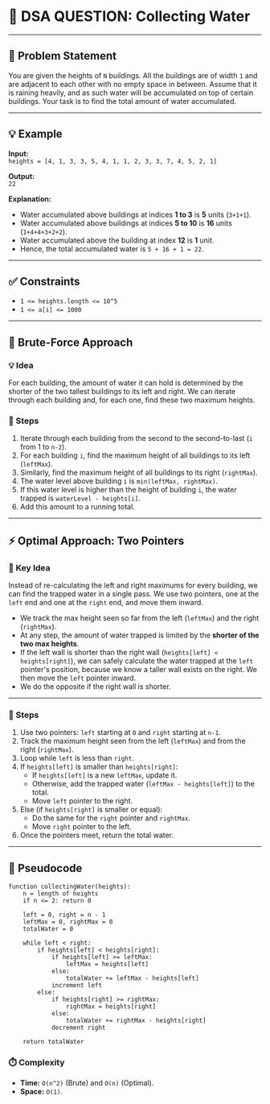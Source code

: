 # 🧮 DSA QUESTION: Collecting Water

---

## 📝 Problem Statement

You are given the heights of `N` buildings. All the buildings are of width `1` and are adjacent to each other with no empty space in between. Assume that it is raining heavily, and as such water will be accumulated on top of certain buildings. Your task is to find the total amount of water accumulated.

---

## 💡 Example

**Input:**  
`heights = [4, 1, 3, 3, 5, 4, 1, 1, 2, 3, 3, 7, 4, 5, 2, 1]`

**Output:**  
`22`

**Explanation:**  
- Water accumulated above buildings at indices **1 to 3** is **5** units (`3+1+1`).
- Water accumulated above buildings at indices **5 to 10** is **16** units (`1+4+4+3+2+2`).
- Water accumulated above the building at index **12** is **1** unit.
- Hence, the total accumulated water is `5 + 16 + 1 = 22`.


---

## ✅ Constraints

- `1 <= heights.length <= 10^5`
- `1 <= a[i] <= 1000`

---

## 🐢 Brute-Force Approach

### 💡 Idea

For each building, the amount of water it can hold is determined by the shorter of the two tallest buildings to its left and right. We can iterate through each building and, for each one, find these two maximum heights.

### 🔁 Steps

1.  Iterate through each building from the second to the second-to-last (`i` from 1 to `n-2`).
2.  For each building `i`, find the maximum height of all buildings to its left (`leftMax`).
3.  Similarly, find the maximum height of all buildings to its right (`rightMax`).
4.  The water level above building `i` is `min(leftMax, rightMax)`.
5.  If this water level is higher than the height of building `i`, the water trapped is `waterLevel - heights[i]`.
6.  Add this amount to a running total.

---

## ⚡ Optimal Approach: Two Pointers

### 🧠 Key Idea

Instead of re-calculating the left and right maximums for every building, we can find the trapped water in a single pass. We use two pointers, one at the `left` end and one at the `right` end, and move them inward.

- We track the max height seen so far from the left (`leftMax`) and the right (`rightMax`).
- At any step, the amount of water trapped is limited by the **shorter of the two max heights**.
- If the left wall is shorter than the right wall (`heights[left] < heights[right]`), we can safely calculate the water trapped at the `left` pointer's position, because we know a taller wall exists on the right. We then move the `left` pointer inward.
- We do the opposite if the right wall is shorter.

---

### 🔁 Steps

1.  Use two pointers: `left` starting at `0` and `right` starting at `n-1`.
2.  Track the maximum height seen from the left (`leftMax`) and from the right (`rightMax`).
3.  Loop while `left` is less than `right`.
4.  If `heights[left]` is smaller than `heights[right]`:
    - If `heights[left]` is a new `leftMax`, update it.
    - Otherwise, add the trapped water (`leftMax - heights[left]`) to the total.
    - Move `left` pointer to the right.
5.  Else (if `heights[right]` is smaller or equal):
    - Do the same for the `right` pointer and `rightMax`.
    - Move `right` pointer to the left.
6.  Once the pointers meet, return the total water.

---

## 📜 Pseudocode

```text
function collectingWater(heights):
    n = length of heights
    if n <= 2: return 0

    left = 0, right = n - 1
    leftMax = 0, rightMax = 0
    totalWater = 0

    while left < right:
        if heights[left] < heights[right]:
            if heights[left] >= leftMax:
                leftMax = heights[left]
            else:
                totalWater += leftMax - heights[left]
            increment left
        else:
            if heights[right] >= rightMax:
                rightMax = heights[right]
            else:
                totalWater += rightMax - heights[right]
            decrement right

    return totalWater
```

### ⏱️ Complexity

- **Time:** `O(n^2)` (Brute) and `O(n)` (Optimal).
- **Space:** `O(1)`.
